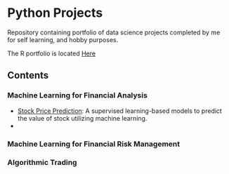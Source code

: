 # Python Projects

Repository containing portfolio of data science projects completed by me for self learning, and hobby purposes.

The R portfolio is located [Here](https://github.com/ldavis-datasci-projects/R-Projects.git)

## Contents

### Machine Learning for Financial Analysis

- [Stock Price Prediction](): A supervised learning-based models to predict the value of stock utilizing machine learning. 
- 

### Machine Learning for Financial Risk Management

### Algorithmic Trading
